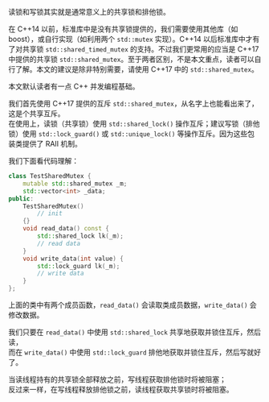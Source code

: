 
读锁和写锁其实就是通常意义上的共享锁和排他锁。

在 C++14 以前，标准库中是没有共享锁提供的，我们需要使用其他库（如 boost），或自行实现（如利用两个 `std::mutex` 实现）。C++14 以后标准库中才有了对共享锁 `std::shared_timed_mutex` 的支持。不过我们更常用的应当是 C++17 中提供的共享锁 `std::shared_mutex`。至于两者区别，不是本文重点，读者可以自行了解。本文的建议是除非特别需要，请使用 C++17 中的 `std::shared_mutex`。

本文默认读者有一点 C++ 并发编程基础。

我们首先使用 C++17 提供的互斥 `std::shared_mutex`，从名字上也能看出来了，这是个共享互斥。  
在使用上，读锁（共享锁）使用 `std::shared_lock()` 操作互斥；建议写锁（排他锁）使用 `std::lock_guard()` 或 `std::unique_lock()` 等操作互斥。因为这些包装类提供了 RAII 机制。


我们下面看代码理解：

```cpp
class TestSharedMutex {
    mutable std::shared_mutex _m;
    std::vector<int> _data;
public:
    TestSharedMutex() 
        // init
    {}
    void read_data() const {
        std::shared_lock lk(_m);
        // read data
    }
    void write_data(int value) {
        std::lock_guard lk(_m);
        // write data
    }
};
```

上面的类中有两个成员函数，`read_data()` 会读取类成员数据，`write_data()` 会修改数据。

我们只要在 `read_data()` 中使用 `std::shared_lock` 共享地获取并锁住互斥，然后读，  
而在 `write_data()` 中使用 `std::lock_guard` 排他地获取并锁住互斥，然后写就好了。

当读线程持有的共享锁全部释放之前，写线程获取排他锁时将被阻塞；  
反过来一样，在写线程释放排他锁之前，读线程获取共享锁时将被阻塞。